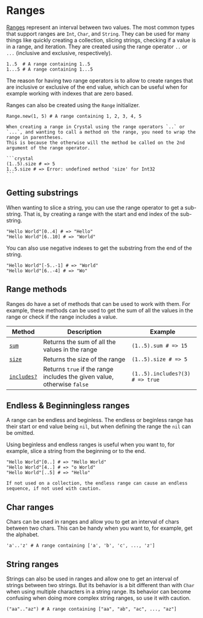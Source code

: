 # Ranges

[Ranges][range] represent an interval between two values.
The most common types that support ranges are `Int`, `Char`, and `String`.
They can be used for many things like quickly creating a collection, slicing strings, checking if a value is in a range, and iteration.
They are created using the range operator `..` or `...` (inclusive and exclusive, respectively).

```crystal
1..5  # A range containing 1..5
1...5 # A range containing 1...5
```

The reason for having two range operators is to allow to create ranges that are inclusive or exclusive of the end value, which can be useful when for example working with indexes that are zero based.

Ranges can also be created using the `Range` initializer.

```crystal
Range.new(1, 5) # A range containing 1, 2, 3, 4, 5
```

````exercism/note
When creating a range in Crystal using the range operators `..` or `...`, and wanting to call a method on the range, you need to wrap the range in parentheses.
This is because the otherwise will the method be called on the 2nd argument of the range operator.

```crystal
(1..5).size # => 5
1..5.size # => Error: undefined method 'size' for Int32
```
````

## Getting substrings

When wanting to slice a string, you can use the range operator to get a sub-string.
That is, by creating a range with the start and end index of the sub-string.

```crystal
"Hello World"[0..4] # => "Hello"
"Hello World"[6..10] # => "World"
```

You can also use negative indexes to get the substring from the end of the string.

```crystal
"Hello World"[-5..-1] # => "World"
"Hello World"[6..-4] # => "Wo"
```

## Range methods

Ranges do have a set of methods that can be used to work with them.
For example, these methods can be used to get the sum of all the values in the range or check if the range includes a value.

| Method                  | Description                                                             | Example                         |
| ----------------------- | ----------------------------------------------------------------------- | ------------------------------- |
| [`sum`][sum]            | Returns the sum of all the values in the range                          | `(1..5).sum # => 15`            |
| [`size`][size]          | Returns the size of the range                                           | `(1..5).size # => 5`            |
| [`includes?`][indludes] | Returns `true` if the range includes the given value, otherwise `false` | `(1..5).includes?(3) # => true` |

## Endless & Beginningless ranges

A range can be endless and beginless.
The endless or beginless range has their start or end value being `nil`, but when defining the range the `nil` can be omitted.

Using beginless and endless ranges is useful when you want to, for example, slice a string from the beginning or to the end.

```crystal
"Hello World"[0..] # => "Hello World"
"Hello World"[4..] # => "o World"
"Hello World"[..5] # => "Hello"
```

```exercism/caution
If not used on a collection, the endless range can cause an endless sequence, if not used with caution.
```

## Char ranges

Chars can be used in ranges and allow you to get an interval of chars between two chars.
This can be handy when you want to, for example, get the alphabet.

```crystal
'a'..'z' # A range containing ['a', 'b', 'c', ..., 'z']
```

## String ranges

Strings can also be used in ranges and allow one to get an interval of strings between two strings.
But its behavior is a bit different than with `Char` when using multiple characters in a string range.
Its behavior can become confusing when doing more complex string ranges, so use it with caution.

```crystal
("aa".."az") # A range containing ["aa", "ab", "ac", ..., "az"]
```

[range]: https://crystal-lang.org/api/latest/Range.html
[sum]: https://crystal-lang.org/api/latest/Range.html#sum%28initial%29-instance-method
[size]: https://crystal-lang.org/api/latest/Range.html#size-instance-method
[indludes]: https://crystal-lang.org/api/latest/Range.html#includes%3F%28value%29%3ABool-instance-method

